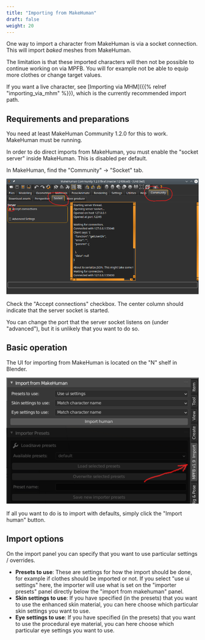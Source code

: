 ```yaml
---
title: "Importing from MakeHuman"
draft: false
weight: 20
---
```


One way to import a character from MakeHuman is via a socket connection. This will import _baked_ meshes from MakeHuman. 

The limitation is that these imported characters will then not be possible to continue working on via MPFB. You will for example
not be able to equip more clothes or change target values. 

If you want a live character, see [Importing via MHM]({{% relref "importing_via_mhm" %}}), which is the currently recommended import path.

## Requirements and preparations

You need at least MakeHuman Community 1.2.0 for this to work. MakeHuman must be running. 

In order to do direct imports from MakeHuman, you must enable the "socket server" inside MakeHuman. This is disabled
per default. 

In MakeHuman, find the "Community" -> "Socket" tab.

![Enable socket server](enable_socket_server.png)

Check the "Accept connections" checkbox. The center column should indicate that the server socket is started.

You can change the port that the server socket listens on (under "advanced"), but it is unlikely that you want to do so. 

## Basic operation

The UI for importing from MakeHuman is located on the "N" shelf in Blender. 

![Import UI](import_ui.png)

If all you want to do is to import with defaults, simply click the "Import human" button.

## Import options

On the import panel you can specify that you want to use particular settings / overrides.

- **Presets to use**: These are settings for how the import should be done, for example if clothes should be imported or not. If you select "use ui settings" here, the importer will use what is set on the "importer presets" panel directly below the "import from makehuman" panel.
- **Skin settings to use**: If you have specified (in the presets) that you want to use the enhanced skin material, you can here choose which particular skin settings you want to use.
- **Eye settings to use**: If you have specified (in the presets) that you want to use the procedural eye material, you can here choose which particular eye settings you want to use. 